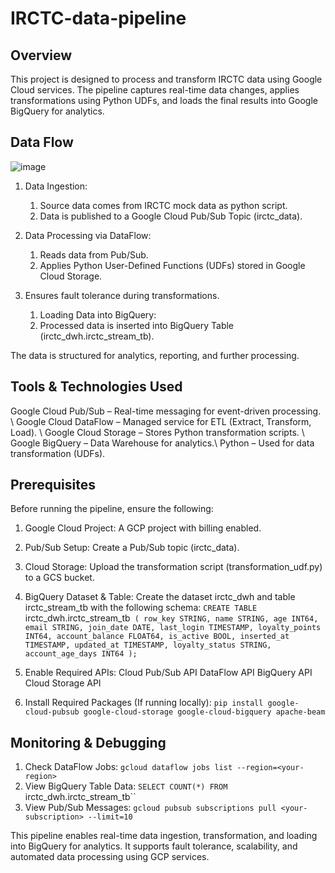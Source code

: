 # IRCTC-data-pipeline

## Overview
This project is designed to process and transform IRCTC data using Google Cloud services. The pipeline captures real-time data changes, applies transformations using Python UDFs, and loads the final results into Google BigQuery for analytics.

## Data Flow
![image](https://github.com/user-attachments/assets/46370405-788b-422d-aab3-c9c575869da6)

1. Data Ingestion:
    1. Source data comes from IRCTC mock data as python script.
    2. Data is published to a Google Cloud Pub/Sub Topic (irctc_data).

3. Data Processing via DataFlow:
    1. Reads data from Pub/Sub.
    2. Applies Python User-Defined Functions (UDFs) stored in Google Cloud Storage.

4. Ensures fault tolerance during transformations.
     1. Loading Data into BigQuery:
     2. Processed data is inserted into BigQuery Table (irctc_dwh.irctc_stream_tb).

The data is structured for analytics, reporting, and further processing.

## Tools & Technologies Used

Google Cloud Pub/Sub – Real-time messaging for event-driven processing. \\
Google Cloud DataFlow – Managed service for ETL (Extract, Transform, Load). \\
Google Cloud Storage – Stores Python transformation scripts. \\
Google BigQuery – Data Warehouse for analytics.\\
Python – Used for data transformation (UDFs).

## Prerequisites

Before running the pipeline, ensure the following:
1. Google Cloud Project: A GCP project with billing enabled.
2. Pub/Sub Setup: Create a Pub/Sub topic (irctc_data).
3. Cloud Storage: Upload the transformation script (transformation_udf.py) to a GCS bucket.
4. BigQuery Dataset & Table: Create the dataset irctc_dwh and table irctc_stream_tb with the following schema:
`CREATE TABLE `irctc_dwh.irctc_stream_tb` (
  row_key STRING,
  name STRING,
  age INT64,
  email STRING,
  join_date DATE,
  last_login TIMESTAMP,
  loyalty_points INT64,
  account_balance FLOAT64,
  is_active BOOL,
  inserted_at TIMESTAMP,
  updated_at TIMESTAMP,
  loyalty_status STRING,
  account_age_days INT64
);`

5. Enable Required APIs:
  Cloud Pub/Sub API
  DataFlow API
  BigQuery API
  Cloud Storage API

6. Install Required Packages (If running locally): `pip install google-cloud-pubsub google-cloud-storage google-cloud-bigquery apache-beam`

## Monitoring & Debugging
1. Check DataFlow Jobs: `gcloud dataflow jobs list --region=<your-region>`
2. View BigQuery Table Data: `SELECT COUNT(*) FROM `irctc_dwh.irctc_stream_tb``
3. View Pub/Sub Messages: `gcloud pubsub subscriptions pull <your-subscription> --limit=10`

This pipeline enables real-time data ingestion, transformation, and loading into BigQuery for analytics. It supports fault tolerance, scalability, and automated data processing using GCP services.


